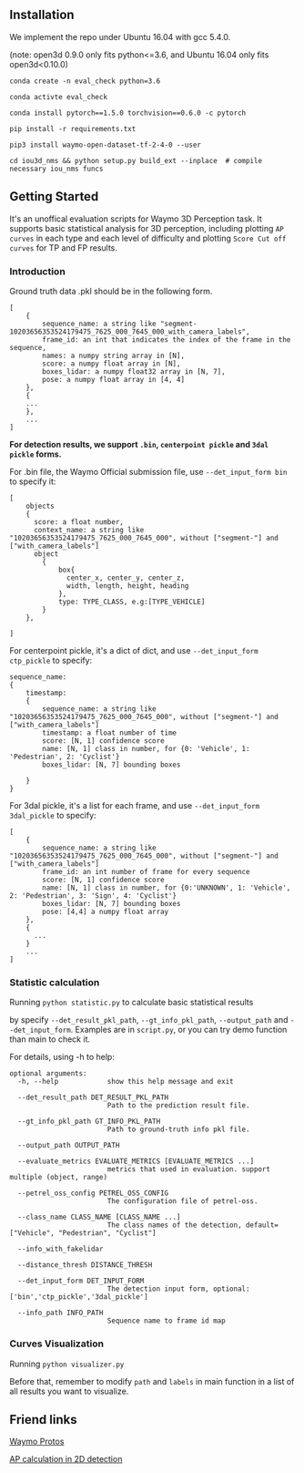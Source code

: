 ## Installation

We implement the repo under Ubuntu 16.04 with gcc 5.4.0.

(note: open3d 0.9.0 only fits python<=3.6, and Ubuntu 16.04 only fits open3d<0.10.0)

```shell
conda create -n eval_check python=3.6

conda activte eval_check

conda install pytorch==1.5.0 torchvision==0.6.0 -c pytorch

pip install -r requirements.txt

pip3 install waymo-open-dataset-tf-2-4-0 --user

cd iou3d_nms && python setup.py build_ext --inplace  # compile necessary iou_nms funcs

```

## Getting Started

It's an unoffical evaluation scripts for Waymo 3D Perception task. It supports basic statistical analysis for 3D perception, 
including plotting `AP curves` in each type and each level of difficulty and plotting `Score Cut off curves` for TP
and FP results. 

### Introduction

Ground truth data .pkl should be in the following form. 

```shell
[
    {
        sequence_name: a string like "segment-10203656353524179475_7625_000_7645_000_with_camera_labels",
        frame_id: an int that indicates the index of the frame in the sequence,
        names: a numpy string array in [N],
        score: a numpy float array in [N],
        boxes_lidar: a numpy float32 array in [N, 7],
        pose: a numpy float array in [4, 4]
    },
    {
    ...
    },
    ...
]
```

**For detection results, we support `.bin`, `centerpoint pickle` and `3dal pickle` forms.**

For .bin file, the Waymo Official submission file, use `--det_input_form bin` to specify it:

```shell
[
    objects
    {
      score: a float number,
      context_name: a string like "10203656353524179475_7625_000_7645_000", without ["segment-"] and ["with_camera_labels"]
      object
        {
            box{
              center_x, center_y, center_z,
              width, length, height, heading
            },
            type: TYPE_CLASS, e.g:[TYPE_VEHICLE]       
        }
    },
        
]
```

For centerpoint pickle, it's a dict of dict, and use `--det_input_form ctp_pickle` to specify:
```shell
sequence_name:
{
    timestamp:
    {
        sequence_name: a string like "10203656353524179475_7625_000_7645_000", without ["segment-"] and ["with_camera_labels"]
        timestamp: a float number of time
        score: [N, 1] confidence score
        name: [N, 1] class in number, for {0: 'Vehicle', 1: 'Pedestrian', 2: 'Cyclist'}
        boxes_lidar: [N, 7] bounding boxes
        
    }
}
```

For 3dal pickle, it's a list for each frame, and use `--det_input_form 3dal_pickle` to specify:
```shell
[   
    {
        sequence_name: a string like "10203656353524179475_7625_000_7645_000", without ["segment-"] and ["with_camera_labels"]
        frame_id: an int number of frame for every sequence
        score: [N, 1] confidence score
        name: [N, 1] class in number, for {0:'UNKNOWN', 1: 'Vehicle', 2: 'Pedestrian', 3: 'Sign', 4: 'Cyclist'}
        boxes_lidar: [N, 7] bounding boxes
        pose: [4,4] a numpy float array
    },
    {
      ...
    }
    ...
]
```

### Statistic calculation
Running `python statistic.py` to calculate basic statistical results 

by specify `--det_result_pkl_path`, `--gt_info_pkl_path`,
`--output_path` and `--det_input_form`. Examples are in `script.py`, or you can try demo function than main to check it.

For details, using -h to help:
```shell
optional arguments:
  -h, --help            show this help message and exit

  --det_result_path DET_RESULT_PKL_PATH
                        Path to the prediction result file.

  --gt_info_pkl_path GT_INFO_PKL_PATH
                        Path to ground-truth info pkl file.

  --output_path OUTPUT_PATH

  --evaluate_metrics EVALUATE_METRICS [EVALUATE_METRICS ...]
                        metrics that used in evaluation. support multiple (object, range)

  --petrel_oss_config PETREL_OSS_CONFIG
                        The configuration file of petrel-oss.

  --class_name CLASS_NAME [CLASS_NAME ...]
                        The class names of the detection, default=["Vehicle", "Pedestrian", "Cyclist"]

  --info_with_fakelidar

  --distance_thresh DISTANCE_THRESH

  --det_input_form DET_INPUT_FORM
                        The detection input form, optional: ['bin','ctp_pickle','3dal_pickle']

  --info_path INFO_PATH
                        Sequence name to frame id map

```

### Curves Visualization

Running `python visualizer.py` 

Before that, remember to modify `path` and `labels` in main function in a list of all results you want to visualize.

## Friend links
[Waymo Protos](https://github.com/waymo-research/waymo-open-dataset)

[AP calculation in 2D detection](https://github.com/Cartucho/mAP)